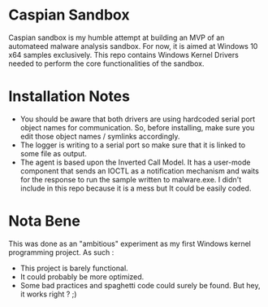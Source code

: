 
# Caspian Sandbox
Caspian sandbox is my humble attempt at building an MVP of an automateed malware analysis sandbox. For now, it is aimed at Windows 10 x64 samples exclusively. This repo contains Windows Kernel Drivers needed to perform the core functionalities of the sandbox.
# Installation Notes
- You should be aware that both drivers are using hardcoded serial port object names for communication. So, before installing, make sure you edit those object names / symlinks accordingly.
- The logger is writing to a serial port so make sure that it is linked to some file as output.
- The agent is based upon the Inverted Call Model. It has a user-mode component that sends an IOCTL as a notification mechanism and waits for the response to run the sample written to malware.exe. I didn't include in this repo because it is a mess but It could be easily coded.
# Nota Bene
This was done as an "ambitious" experiment as my first Windows kernel programming project. As such :
- This project is barely functional.
- It could probably be more optimized.
- Some bad practices and spaghetti code could surely be found.
But hey, it works right ? ;)